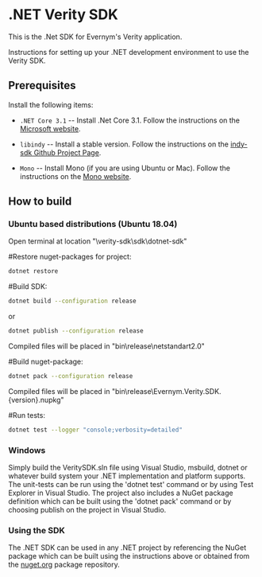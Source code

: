 # .NET Verity SDK

This is the .Net SDK for Evernym's Verity application.

Instructions for setting up your .NET development environment to use the Verity SDK.

## Prerequisites

Install the following items:

* `.NET Core 3.1` -- Install .Net Core 3.1. Follow the instructions on the
[Microsoft website](https://docs.microsoft.com/en-us/dotnet/core/install/).

* `libindy` -- Install a stable version. Follow the instructions on the
[indy-sdk Github Project Page](https://github.com/hyperledger/indy-sdk#installing-the-sdk).

* `Mono` -- Install Mono (if you are using Ubuntu or Mac). Follow the instructions on the
[Mono website](https://www.mono-project.com/download/stable/).


## How to build

### Ubuntu based distributions (Ubuntu 18.04)

Open terminal at location "\verity-sdk\sdk\dotnet-sdk"

#Restore nuget-packages for project:

```sh
dotnet restore
```

#Build SDK:

```sh
dotnet build --configuration release
```	
or
```sh
dotnet publish --configuration release
```
	
Compiled files will be placed in "bin\release\netstandart2.0"

#Build nuget-package:

```sh
dotnet pack --configuration release
```

Compiled files will be placed in "bin\release\Evernym.Verity.SDK.{version}.nupkg"

#Run tests:

```sh
dotnet test --logger "console;verbosity=detailed"
```

### Windows

Simply build the VeritySDK.sln file using Visual Studio, msbuild, dotnet or whatever build system your .NET implementation and platform supports.
The unit-tests can be run using the 'dotnet test' command or by using Test Explorer in Visual Studio.
The project also includes a NuGet package definition which can be built using the 'dotnet pack' command or by choosing publish on the project in Visual Studio.


### Using the SDK 

The .NET SDK can be used in any .NET project by referencing the NuGet package which can be built using the instructions above or obtained from the
[nuget.org](https://www.nuget.org/packages/Evernym.Verity.SDK) package repository.
